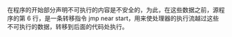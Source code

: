 在程序的开始部分声明不可执行的内容是不安全的，为此，在这些数据之前，源程序的第 6 行，是一条转移指令 jmp near start，用来使处理器的执行流越过这些不可执行的数据，转移到后面的代码处执行。